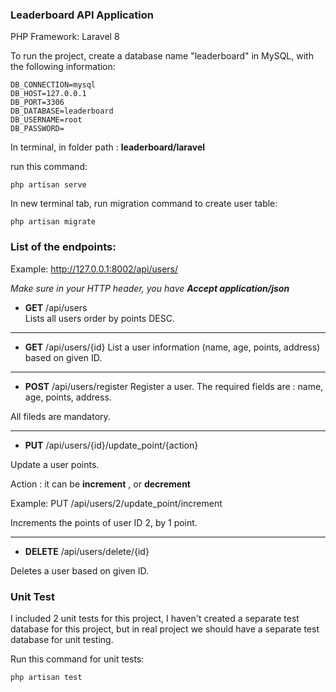 ### Leaderboard API Application 

PHP Framework: Laravel 8

To run the project, create a database name "leaderboard" in MySQL, with the following information:
```
DB_CONNECTION=mysql
DB_HOST=127.0.0.1
DB_PORT=3306
DB_DATABASE=leaderboard
DB_USERNAME=root
DB_PASSWORD=
```

In terminal, in folder path :   **leaderboard/laravel**

run this command:
```
php artisan serve
```
In new terminal tab, run migration command to create user table:
```
php artisan migrate
```
### List of the endpoints:

Example: http://127.0.0.1:8002/api/users/

*Make sure in your HTTP header, you have  **Accept application/json***

-  **GET**   /api/users  
  Lists all users order by points DESC.
-  ---------
- **GET**   /api/users/{id}
 List a user information (name, age, points, address) based on given ID.
- ---
- **POST**  /api/users/register
Register a user. The required fields are : name, age, points, address.

All fileds are mandatory.
- ----
- **PUT**   /api/users/{id}/update_point/{action}

Update a user points. 

Action : it can be  **increment** , or **decrement**

Example:  PUT  /api/users/2/update_point/increment

Increments the points of user ID 2, by 1 point.
- ----
- **DELETE**   /api/users/delete/{id}

Deletes a user based on given ID.

### Unit Test
I included 2 unit tests for this project, I haven't created a separate test database for this project, but in real project we should have a separate test database for unit testing.

Run this command for unit tests:
```
php artisan test
```
